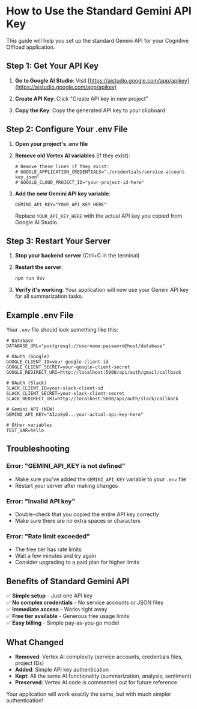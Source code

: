 # How to Use the Standard Gemini API Key

This guide will help you set up the standard Gemini API for your Cognitive Offload application.

## Step 1: Get Your API Key

1. **Go to Google AI Studio**: Visit [https://aistudio.google.com/app/apikey](https://aistudio.google.com/app/apikey)

2. **Create API Key**: Click "Create API key in new project"

3. **Copy the Key**: Copy the generated API key to your clipboard

## Step 2: Configure Your .env File

1. **Open your project's .env file**

2. **Remove old Vertex AI variables** (if they exist):
   ```env
   # Remove these lines if they exist:
   # GOOGLE_APPLICATION_CREDENTIALS="./credentials/service-account-key.json"
   # GOOGLE_CLOUD_PROJECT_ID="your-project-id-here"
   ```

3. **Add the new Gemini API key variable**:
   ```env
   GEMINI_API_KEY="YOUR_API_KEY_HERE"
   ```

   Replace `YOUR_API_KEY_HERE` with the actual API key you copied from Google AI Studio.

## Step 3: Restart Your Server

1. **Stop your backend server** (Ctrl+C in the terminal)

2. **Restart the server**:
   ```bash
   npm run dev
   ```

3. **Verify it's working**: Your application will now use your Gemini API key for all summarization tasks.

## Example .env File

Your `.env` file should look something like this:

```env
# Database
DATABASE_URL="postgresql://username:password@host/database"

# OAuth (Google)
GOOGLE_CLIENT_ID=your-google-client-id
GOOGLE_CLIENT_SECRET=your-google-client-secret
GOOGLE_REDIRECT_URI=http://localhost:5000/api/auth/gmail/callback

# OAuth (Slack)
SLACK_CLIENT_ID=your-slack-client-id
SLACK_CLIENT_SECRET=your-slack-client-secret
SLACK_REDIRECT_URI=http://localhost:5000/api/auth/slack/callback

# Gemini API (NEW)
GEMINI_API_KEY="AIzaSyD...your-actual-api-key-here"

# Other variables
TEST_VAR=hello
```

## Troubleshooting

### Error: "GEMINI_API_KEY is not defined"
- Make sure you've added the `GEMINI_API_KEY` variable to your `.env` file
- Restart your server after making changes

### Error: "Invalid API key"
- Double-check that you copied the entire API key correctly
- Make sure there are no extra spaces or characters

### Error: "Rate limit exceeded"
- The free tier has rate limits
- Wait a few minutes and try again
- Consider upgrading to a paid plan for higher limits

## Benefits of Standard Gemini API

✅ **Simple setup** - Just one API key  
✅ **No complex credentials** - No service accounts or JSON files  
✅ **Immediate access** - Works right away  
✅ **Free tier available** - Generous free usage limits  
✅ **Easy billing** - Simple pay-as-you-go model  

## What Changed

- **Removed**: Vertex AI complexity (service accounts, credentials files, project IDs)
- **Added**: Simple API key authentication
- **Kept**: All the same AI functionality (summarization, analysis, sentiment)
- **Preserved**: Vertex AI code is commented out for future reference

Your application will work exactly the same, but with much simpler authentication! 